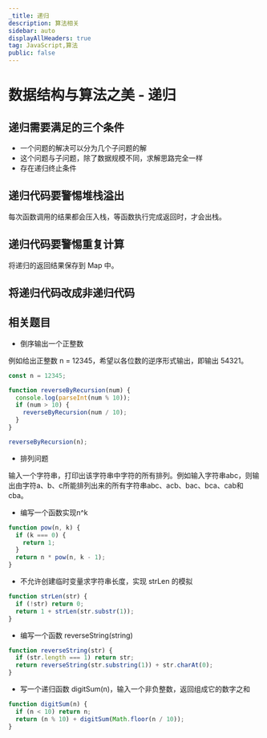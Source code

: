 ```yaml
---
_title: 递归
description: 算法相关
sidebar: auto
displayAllHeaders: true
tag: JavaScript,算法
public: false
---
```


# 数据结构与算法之美 - 递归

## 递归需要满足的三个条件

- 一个问题的解决可以分为几个子问题的解
- 这个问题与子问题，除了数据规模不同，求解思路完全一样
- 存在递归终止条件

## 递归代码要警惕堆栈溢出

每次函数调用的结果都会压入栈，等函数执行完成返回时，才会出栈。

## 递归代码要警惕重复计算

将递归的返回结果保存到 Map 中。

## 将递归代码改成非递归代码

## 相关题目

- 倒序输出一个正整数

例如给出正整数 n = 12345，希望以各位数的逆序形式输出，即输出 54321。

```js
const n = 12345;

function reverseByRecursion(num) {
  console.log(parseInt(num % 10));
  if (num > 10) {
    reverseByRecursion(num / 10);
  }
}

reverseByRecursion(n);
```

- 排列问题

输入一个字符串，打印出该字符串中字符的所有排列。例如输入字符串abc，则输出由字符a、b、c所能排列出来的所有字符串abc、acb、bac、bca、cab和cba。

- 编写一个函数实现n^k

```js
function pow(n, k) {
  if (k === 0) {
    return 1;
  }
  return n * pow(n, k - 1);
}
```

- 不允许创建临时变量求字符串长度，实现 strLen 的模拟

```js
function strLen(str) {
  if (!str) return 0;
  return 1 + strLen(str.substr(1));
}
```

- 编写一个函数 reverseString(string)

```js
function reverseString(str) {
  if (str.length === 1) return str;
  return reverseString(str.substring(1)) + str.charAt(0);
}
```

- 写一个递归函数 digitSum(n)，输入一个非负整数，返回组成它的数字之和

```js
function digitSum(n) {
  if (n < 10) return n;
  return (n % 10) + digitSum(Math.floor(n / 10));
}
```